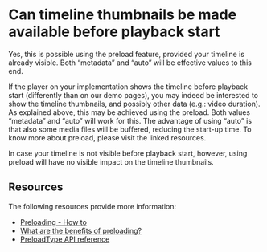 # Can timeline thumbnails be made available before playback start

Yes, this is possible using the preload feature, provided your timeline is already visible. Both “metadata” and “auto” will be effective values to this end.

If the player on your implementation shows the timeline before playback start (differently than on our demo pages), you may indeed be interested to show the timeline thumbnails, and possibly other data (e.g.: video duration). As explained above, this may be achieved using the preload. Both values “metadata” and “auto” will work for this. The advantage of using “auto” is that also some media files will be buffered, reducing the start-up time. To know more about preload, please visit the linked resources.

In case your timeline is not visible before playback start, however, using preload will have no visible impact on the timeline thumbnails.

## Resources

The following resources provide more information:

- [Preloading - How to](../how-to-guides/07-miscellaneous/09-preloading.md)
- [What are the benefits of preloading?](38-what-are-the-benefits-of-preloading.md)
- [PreloadType API reference](pathname:///theoplayer/v8/api-reference/web/types/PreloadType.html)
